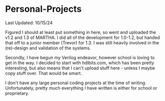 # Personal-Projects

Last Updated: 10/15/24 

Figured I should at least put something in here, so went and uploaded the v1.2 and 1.3 of MARTHA. I did all of the development for 1.0-1.2, but handed that off to a junior member (Trevor) for 1.3. I was still heavily involved in the (re)-design and validation of the systems.

Secondly, I have begun my Verilog endeavor, however school is loving to get in the way. I decided to start with hdlbits.com, which has been pretty interesting, but also means that I can't upload stuff here - unless I maybe copy stuff over. That would be smart. 

I don't have any large personal coding projects at the time of writing. Unfortunately, pretty much everything I have written is either for school or proprietary.
